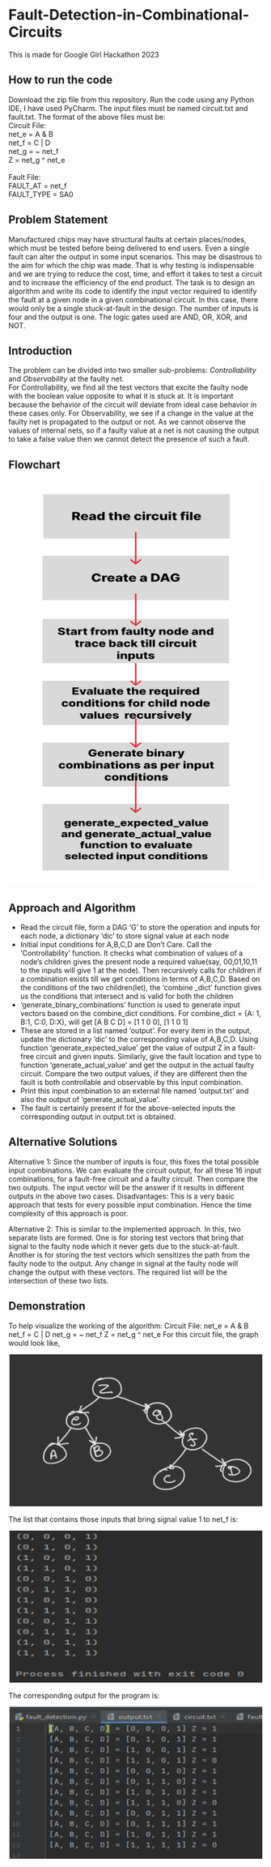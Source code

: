 # Fault-Detection-in-Combinational-Circuits
This is made for Google Girl Hackathon 2023
## How to run the code
Download the zip file from this repository. Run the code using any Python IDE, I have used PyCharm. The input files must be named circuit.txt and fault.txt. The format of the above files must be:<br>
Circuit File:<br>
net_e = A & B <br>
net_f = C | D <br>
net_g = ~ net_f <br>
Z = net_g ^ net_e <br>
<br>
Fault File: <br>
FAULT_AT = net_f <br>
FAULT_TYPE = SA0 <br>

## Problem Statement
Manufactured chips may have structural faults at certain places/nodes, which must be tested before being delivered to end users. Even a single fault can alter the output in some input scenarios. This may be disastrous to the aim for which the chip was made. That is why testing is indispensable and we are trying to reduce the cost, time, and effort it takes to test a circuit and to increase the efficiency of the end product. 
The task is to design an algorithm and write its code to identify the input vector required to identify the fault at a given node in a given combinational circuit.
In this case, there would only be a single stuck-at-fault in the design. The number of inputs is four and the output is one. The logic gates used are AND, OR, XOR, and NOT.

## Introduction
The problem can be divided into two smaller sub-problems: <I>Controllability</I> and <I>Observability</i> at the faulty net. <br>
For Controllability, we find all the test vectors that excite the faulty node with the boolean value opposite to what it is stuck at. It is important because the behavior of the circuit will deviate from ideal case behavior in these cases only.
For Observability, we see if a change in the value at the faulty net is propagated to the output or not. As we cannot observe the values of internal nets, so if a faulty value at a net is not causing the output to take a false value then we cannot detect the presence of such a fault.

## Flowchart
<p align="center">
<img src = "https://github.com/Bhawna-Rana/Fault-Detection-in-Combinational-Circuits/blob/master/flowchart%20for%20algorithm.png" width ="500/" height="800/">
</p>

## Approach and Algorithm
<ul>
<li>Read the circuit file, form a DAG ‘G’ to store the operation and inputs for each node, a dictionary ‘dic’ to store signal value at each node
</li>
<li>Initial input conditions for A,B,C,D are Don’t Care. Call the ‘Controllability’ function. It checks what combination of values of a node’s children gives the present node a required value(say, 00,01,10,11 to the inputs will give 1 at the node). Then recursively calls for children if a combination exists till we get conditions in terms of A,B,C,D. Based on the conditions of the two children(let), the ‘combine _dict’ function gives us the conditions that intersect and is valid for both the children
</li>
<li>‘generate_binary_combinations’ function is used to generate input vectors based on the combine_dict conditions. For combine_dict = {A: 1, B:1, C:0, D:X}, will get [A B C D] = [1 1 0 0], [1 1 0 1]
</li>
<li>These are stored in a list named ‘output’. For every item in the output, update the dictionary ‘dic’ to  the corresponding value of A,B,C,D. Using function ‘generate_expected_value’ get the value of output Z in a fault-free circuit and given inputs. Similarly, give the fault location and type to function ‘generate_actual_value’ and get the output in the actual faulty circuit. Compare the two output values, if they are different then the fault is both controllable and observable by this input combination.</li>
<li>Print this input combination to an external file named ‘output.txt’ and also the output of ‘generate_actual_value’.
</li>

<li>The fault is certainly present if for the above-selected inputs the corresponding output in output.txt is obtained.</li>
</ul>

## Alternative Solutions
Alternative 1: Since the number of inputs is four, this fixes the total possible input combinations. We can evaluate the circuit output, for all these 16 input combinations, for a fault-free circuit and a faulty circuit. Then compare the two outputs. The input vector will be the answer if it results in different outputs in the above two cases.
Disadvantages: This is a very basic approach that tests for every possible input combination. Hence the time complexity of this approach is poor.

Alternative 2: This is similar to the implemented approach. In this, two separate lists are formed. One is for storing test vectors that bring that signal to the faulty node which it never gets due to the stuck-at-fault. Another is for storing the test vectors which sensitizes the path from the faulty node to the output. Any change in signal at the faulty node will change the output with these vectors. The required list will be the intersection of these two lists.

## Demonstration
To help visualize the working of the algorithm:
Circuit File:
net_e = A & B
net_f = C | D
net_g = ~ net_f
Z = net_g ^ net_e
For this circuit file, the graph would look like, <be>
<p align="center">
  <img src="https://github.com/Bhawna-Rana/Fault-Detection-in-Combinational-Circuits/blob/master/graph%20example.png" width="500/" height="300/">
</p>
The list that contains those inputs that bring signal value 1 to net_f is:
<p align="center">
 <img src = "https://github.com/Bhawna-Rana/Fault-Detection-in-Combinational-Circuits/blob/master/controllability%20function%20output.png" width="500/" height="300/">
</p>
The corresponding output for the program is:
<p align="center">
 <img src = "https://github.com/Bhawna-Rana/Fault-Detection-in-Combinational-Circuits/blob/master/test_vectors.png" width="500/" height="300/">
</p>

